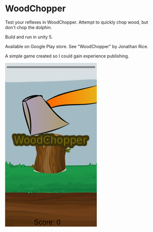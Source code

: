 # WoodChopper
Test your reflexes in WoodChopper. Attempt to quickly chop wood, but don't chop the dolphin.

Build and run in unity 5.

Available on Google Play store. See "WoodChopper" by Jonathan Rice.

A simple game created so I could gain experience publishing.

![Screenshot](/doc/Screenshot.png?raw=true "Screenshot")
